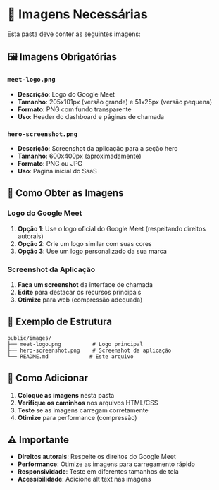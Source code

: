 # 📁 Imagens Necessárias

Esta pasta deve conter as seguintes imagens:

## 🖼️ Imagens Obrigatórias

### `meet-logo.png`
- **Descrição**: Logo do Google Meet
- **Tamanho**: 205x101px (versão grande) e 51x25px (versão pequena)
- **Formato**: PNG com fundo transparente
- **Uso**: Header do dashboard e páginas de chamada

### `hero-screenshot.png`
- **Descrição**: Screenshot da aplicação para a seção hero
- **Tamanho**: 600x400px (aproximadamente)
- **Formato**: PNG ou JPG
- **Uso**: Página inicial do SaaS

## 🎨 Como Obter as Imagens

### Logo do Google Meet
1. **Opção 1**: Use o logo oficial do Google Meet (respeitando direitos autorais)
2. **Opção 2**: Crie um logo similar com suas cores
3. **Opção 3**: Use um logo personalizado da sua marca

### Screenshot da Aplicação
1. **Faça um screenshot** da interface de chamada
2. **Edite** para destacar os recursos principais
3. **Otimize** para web (compressão adequada)

## 📝 Exemplo de Estrutura

```
public/images/
├── meet-logo.png          # Logo principal
├── hero-screenshot.png    # Screenshot da aplicação
└── README.md             # Este arquivo
```

## 🔧 Como Adicionar

1. **Coloque as imagens** nesta pasta
2. **Verifique os caminhos** nos arquivos HTML/CSS
3. **Teste** se as imagens carregam corretamente
4. **Otimize** para performance (compressão)

## ⚠️ Importante

- **Direitos autorais**: Respeite os direitos do Google Meet
- **Performance**: Otimize as imagens para carregamento rápido
- **Responsividade**: Teste em diferentes tamanhos de tela
- **Acessibilidade**: Adicione alt text nas imagens 
